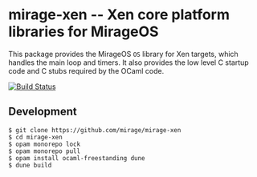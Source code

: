 # mirage-xen -- Xen core platform libraries for MirageOS

This package provides the MirageOS `OS` library for
Xen targets, which handles the main loop and timers.  It also provides
the low level C startup code and C stubs required by the OCaml code.

[![Build Status](https://travis-ci.org/mirage/mirage-xen.svg)](https://travis-ci.org/mirage/mirage-xen)

## Development

```
$ git clone https://github.com/mirage/mirage-xen
$ cd mirage-xen
$ opam monorepo lock
$ opam monorepo pull
$ opam install ocaml-freestanding dune
$ dune build
```

